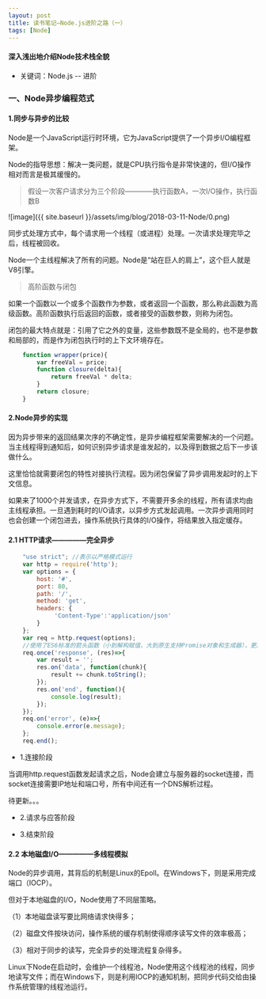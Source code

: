 ```yaml
---
layout: post
title: 读书笔记—Node.js进阶之路（一）
tags: [Node]
---
```

#### 深入浅出地介绍Node技术栈全貌

* 关键词：Node.js -- 进阶

### 一、Node异步编程范式

#### 1.同步与异步的比较

Node是一个JavaScript运行时环境，它为JavaScript提供了一个异步I/O编程框架。

Node的指导思想：解决一类问题，就是CPU执行指令是非常快速的，但I/O操作相对而言是极其缓慢的。

> 假设一次客户请求分为三个阶段————执行函数A，一次I/O操作，执行函数B

![image]({{ site.baseurl }}/assets/img/blog/2018-03-11-Node/0.png)

同步式处理方式中，每个请求用一个线程（或进程）处理。一次请求处理完毕之后，线程被回收。

Node一个主线程解决了所有的问题。Node是“站在巨人的肩上”，这个巨人就是V8引擎。

>高阶函数与闭包

如果一个函数以一个或多个函数作为参数，或者返回一个函数，那么称此函数为高级函数。高阶函数执行后返回的函数，或者接受的函数参数，则称为闭包。

闭包的最大特点就是：引用了它之外的变量，这些参数既不是全局的，也不是参数和局部的，而是作为闭包执行时的上下文环境存在。

```javascript
    function wrapper(price){
        var freeVal = price;
        function closure(delta){
            return freeVal * delta;
        }
        return closure;
    }

```

#### 2.Node异步的实现

因为异步带来的返回结果次序的不确定性，是异步编程框架需要解决的一个问题。当主线程得到通知后，如何识别异步请求是谁发起的，以及得到数据之后下一步该做什么。

这里恰恰就需要闭包的特性对接执行流程。因为闭包保留了异步调用发起时的上下文信息。

如果来了1000个并发请求，在异步方式下，不需要开多余的线程，所有请求均由主线程承担。一旦遇到耗时的I/O请求，以异步方式发起调用。一次异步调用同时也会创建一个闭包进去，操作系统执行具体的I/O操作，将结果放入指定缓存。

#### 2.1 HTTP请求—————完全异步

```javascript
    "use strict"; //表示以严格模式运行
    var http = require('http');
    var options = {
        host: '#',
        port: 80,
        path: '/',
        method: 'get',
        headers: {
             'Content-Type':'application/json'
        }
    };
    var req = http.request(options);
    //使用了ES6标准的箭头函数（小到解构赋值，大到原生支持Promise对象和生成器），更加简洁
    req.once('response', (res)=>{
        var result = '';
        res.on('data', function(chunk){
            result += chunk.toString();
        });
        res.on('end', function(){
            console.log(result);
        });
    });
    req.on('error', (e)=>{
        console.error(e.message);
    };
    req.end();
```

* 1.连接阶段

当调用http.request函数发起请求之后，Node会建立与服务器的socket连接，而socket连接需要IP地址和端口号，所有中间还有一个DNS解析过程。

待更新。。。

* 2.请求与应答阶段

* 3.结束阶段

#### 2.2 本地磁盘I/O—————多线程模拟

Node的异步调用，其背后的机制是Linux的Epoll。在Windows下，则是采用完成端口（IOCP）。

但对于本地磁盘的I/O，Node使用了不同层策略。

（1）本地磁盘读写要比网络请求快得多；

（2）磁盘文件按块访问，操作系统的缓存机制使得顺序读写文件的效率极高；

（3）相对于同步的读写，完全异步的处理流程复杂得多。

Linux下Node在启动时，会维护一个线程池，Node使用这个线程池的线程，同步地读写文件；而在Windows下，则是利用IOCP的通知机制，把同步代码交给由操作系统管理的线程池运行。






















